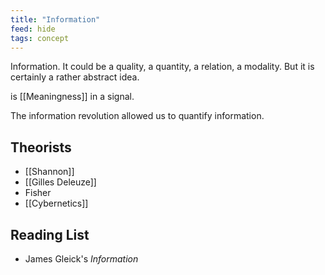 ```yaml
---
title: "Information"
feed: hide
tags: concept
---
```


Information. It could be a quality, a quantity, a relation, a modality. But it is certainly a rather abstract idea. 



is [[Meaningness]] in a signal. 


The information revolution allowed us to quantify information. 

## Theorists

- [[Shannon]]
- [[Gilles Deleuze]]
- Fisher
- [[Cybernetics]]

## Reading List

* James Gleick's _Information_